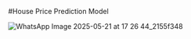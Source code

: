 #House Price Prediction Model

![WhatsApp Image 2025-05-21 at 17 26 44_2155f348](https://github.com/user-attachments/assets/a939f46d-f158-4b5d-a4c6-46f143a1d4cc)
